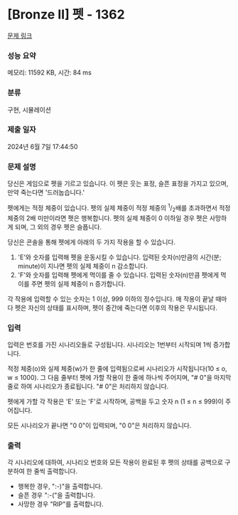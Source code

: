 # [Bronze II] 펫 - 1362 

[문제 링크](https://www.acmicpc.net/problem/1362) 

### 성능 요약

메모리: 11592 KB, 시간: 84 ms

### 분류

구현, 시뮬레이션

### 제출 일자

2024년 6월 7일 17:44:50

### 문제 설명

<p>당신은 게임으로 펫을 기르고 있습니다. 이 펫은 웃는 표정, 슬픈 표정을 가지고 있으며, 만약 죽는다면 '드러눕습니다.'</p>

<p>펫에게는 적정 체중이 있습니다. 펫의 실제 체중이 적정 체중의 <sup>1</sup>/<sub>2</sub>배를 초과하면서 적정 체중의 2배 미만이라면 펫은 행복합니다. 펫의 실제 체중이 0 이하일 경우 펫은 사망하게 되며, 그 외의 경우 펫은 슬픕니다.</p>

<p>당신은 콘솔을 통해 펫에게 아래의 두 가지 작용을 할 수 있습니다.</p>

<ol>
	<li>'E'와 숫자를 입력해 펫을 운동시킬 수 있습니다. 입력된 숫자(n)만큼의 시간(분; minute)이 지나면 펫의 실제 체중이 n 감소합니다.</li>
	<li>'F'와 숫자를 입력해 펫에게 먹이를 줄 수 있습니다. 입력된 숫자(n)만큼 펫에게 먹이를 주면 펫의 실제 체중이 n 증가합니다.</li>
</ol>

<p>각 작용에 입력할 수 있는 숫자는 1 이상, 999 이하의 정수입니다. 매 작용이 끝날 때마다 펫은 자신의 상태를 표시하며, 펫이 중간에 죽는다면 이후의 작용은 무시됩니다.</p>

### 입력 

 <p>입력은 번호를 가진 시나리오들로 구성됩니다. 시나리오는 1번부터 시작되며 1씩 증가합니다.</p>

<p>적정 체중(o)와 실제 체중(w)가 한 줄에 입력됨으로써 시나리오가 시작됩니다(10 ≤ o, w ≤ 1000). 그 다음 줄부터 펫에 가할 작용이 한 줄에 하나씩 주어지며, "# 0"을 마지막 줄로 하여 시나리오가 종료됩니다. "# 0"은 처리하지 않습니다.</p>

<p>펫에게 가할 각 작용은 'E' 또는 'F'로 시작하며, 공백을 두고 숫자 n (1 ≤ n ≤ 999)이 주어집니다.</p>

<p>모든 시나리오가 끝나면 "0 0"이 입력되며, "0 0"은 처리하지 않습니다.</p>

### 출력 

 <p>각 시나리오에 대하여, 시나리오 번호와 모든 작용이 완료된 후 펫의 상태를 공백으로 구분하여 한 줄씩 출력합니다.</p>

<ul>
	<li>행복한 경우, ":-)"을 출력합니다.</li>
	<li>슬픈 경우 ":-("을 출력합니다.</li>
	<li>사망한 경우 "RIP"를 출력합니다.</li>
</ul>

